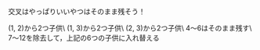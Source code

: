 交叉はやっぱりいいやつはそのまま残そう！

(1, 2)から2つ子供\\
(1, 3)から2つ子供\\
(2, 3)から2つ子供\\
4～6はそのまま残す\\
7～12を除去して，上記の6つの子供に入れ替える
